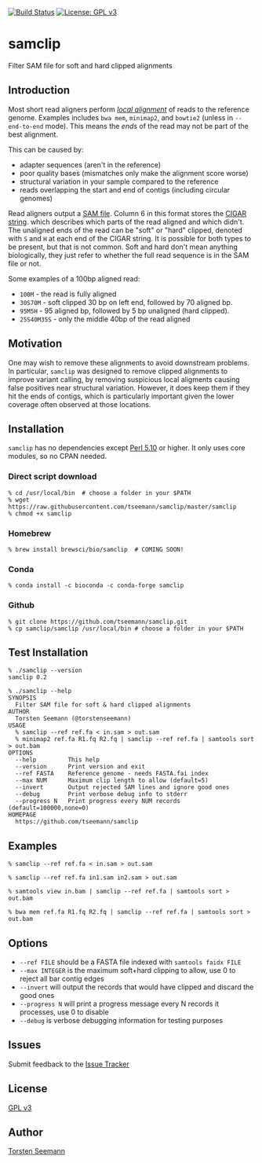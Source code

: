 [![Build Status](https://travis-ci.org/tseemann/samclip.svg?branch=master)](https://travis-ci.org/tseemann/samclip) [![License: GPL v3](https://img.shields.io/badge/License-GPL%20v3-blue.svg)](https://www.gnu.org/licenses/gpl-3.0)

# samclip

Filter SAM file for soft and hard clipped alignments

## Introduction

Most short read aligners perform 
[*local alignment*](https://en.wikipedia.org/wiki/Sequence_alignment#Global_and_local_alignments)
of reads to the reference genome.
Examples includes `bwa mem`, `minimap2`, and `bowtie2` (unless in `--end-to-end` mode).
This means the *ends* of the read may not be part of the best alignment.

This can be caused by:
* adapter sequences (aren't in the reference)
* poor quality bases (mismatches only make the alignment score worse)
* structural variation in your sample compared to the reference
* reads overlapping the start and end of contigs (including circular genomes)

Read aligners output a [SAM file](https://en.wikipedia.org/wiki/SAM_(file_format)).
Column 6 in this format stores the 
[CIGAR string](https://www.drive5.com/usearch/manual/cigar.html).
which describes which parts of the read aligned and which didn't.
The unaligned ends of the read can be "soft" or "hard" clipped, 
denoted with `S` and `H` at each end of the CIGAR string. 
It is possible for both types to be present, but that is not common.
Soft and hard don't mean anything biologically, they just refer
to whether the full read sequence is in the SAM file or not.

Some examples of a 100bp aligned read:
* `100M` - the read is fully aligned
* `30S70M` - soft clipped 30 bp on left end, followed by 70 aligned bp.
* `95M5H` - 95 aligned bp, followed by 5 bp unaligned (hard clipped).
* `25S40M35S` - only the middle 40bp of the read aligned

## Motivation

One may wish to remove these alignments to avoid downstream problems.
In particular, `samclip` was designed to remove clipped alignments
to improve variant calling, by removing suspicious local aligments
causing false positives near structural variation. However, it does
keep them if they hit the ends of contigs, which is particularly
important given the lower coverage often observed at those locations.

## Installation

`samclip` has no dependencies except [Perl 5.10](https://www.perl.org/)
or higher. It only uses core modules, so no CPAN needed.

### Direct script download
```
% cd /usr/local/bin  # choose a folder in your $PATH
% wget https://raw.githubusercontent.com/tseemann/samclip/master/samclip
% chmod +x samclip
```
### Homebrew
```
% brew install brewsci/bio/samclip  # COMING SOON!
```
### Conda
```
% conda install -c bioconda -c conda-forge samclip
```
### Github
```
% git clone https://github.com/tseemann/samclip.git
% cp samclip/samclip /usr/local/bin # choose a folder in your $PATH
```

## Test Installation

```
% ./samclip --version
samclip 0.2

% ./samclip --help
SYNOPSIS
  Filter SAM file for soft & hard clipped alignments
AUTHOR
  Torsten Seemann (@torstenseemann)
USAGE
  % samclip --ref ref.fa < in.sam > out.sam
  % minimap2 ref.fa R1.fq R2.fq | samclip --ref ref.fa | samtools sort > out.bam
OPTIONS
  --help         This help
  --version      Print version and exit
  --ref FASTA    Reference genome - needs FASTA.fai index
  --max NUM      Maximum clip length to allow (default=5)
  --invert       Output rejected SAM lines and ignore good ones
  --debug        Print verbose debug info to stderr
  --progress N   Print progress every NUM records (default=100000,none=0)
HOMEPAGE
  https://github.com/tseemann/samclip
```

## Examples
```
% samclip --ref ref.fa < in.sam > out.sam

% samclip --ref ref.fa in1.sam in2.sam > out.sam

% samtools view in.bam | samclip --ref ref.fa | samtools sort > out.bam

% bwa mem ref.fa R1.fq R2.fq | samclip --ref ref.fa | samtools sort > out.bam 
```

## Options

* `--ref FILE` should be a FASTA file indexed with `samtools faidx FILE`
* `--max INTEGER` is the maximum soft+hard clipping to allow, use 0 to reject all bar contig edges
* `--invert` will output the records that would have clipped and discard the good ones
* `--progress N` will print a progress message every N records it processes, use 0 to disable
* `--debug` is verbose debugging information for testing purposes

## Issues

Submit feedback to the [Issue Tracker](https://github.com/tseemann/samclip/issues)

## License

[GPL v3](https://raw.githubusercontent.com/tseemann/samclip/master/LICENSE)

## Author

[Torsten Seemann](http://tseemann.github.io/)
